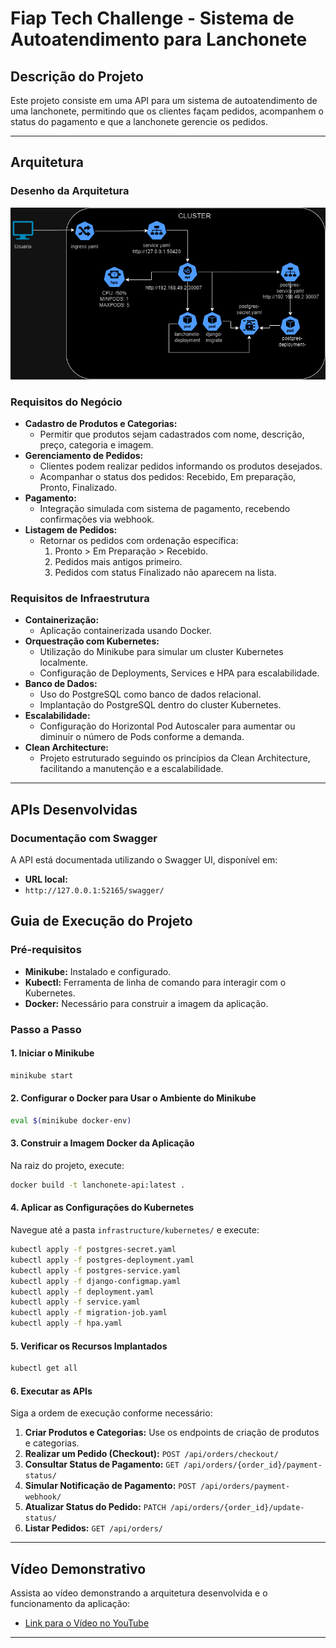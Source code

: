 # Fiap Tech Challenge - Sistema de Autoatendimento para Lanchonete

## **Descrição do Projeto**

Este projeto consiste em uma API para um sistema de autoatendimento de uma lanchonete, permitindo que os clientes façam pedidos, acompanhem o status do pagamento e que a lanchonete gerencie os pedidos.

---

## **Arquitetura**

### **Desenho da Arquitetura**

![Arquitetura do Sistema](kubernets.drawio.png)

### **Requisitos do Negócio**

- **Cadastro de Produtos e Categorias:**
  - Permitir que produtos sejam cadastrados com nome, descrição, preço, categoria e imagem.
- **Gerenciamento de Pedidos:**
  - Clientes podem realizar pedidos informando os produtos desejados.
  - Acompanhar o status dos pedidos: Recebido, Em preparação, Pronto, Finalizado.
- **Pagamento:**
  - Integração simulada com sistema de pagamento, recebendo confirmações via webhook.
- **Listagem de Pedidos:**
  - Retornar os pedidos com ordenação específica:
    1. Pronto > Em Preparação > Recebido.
    2. Pedidos mais antigos primeiro.
    3. Pedidos com status Finalizado não aparecem na lista.

### **Requisitos de Infraestrutura**

- **Containerização:**
  - Aplicação containerizada usando Docker.
- **Orquestração com Kubernetes:**
  - Utilização do Minikube para simular um cluster Kubernetes localmente.
  - Configuração de Deployments, Services e HPA para escalabilidade.
- **Banco de Dados:**
  - Uso do PostgreSQL como banco de dados relacional.
  - Implantação do PostgreSQL dentro do cluster Kubernetes.
- **Escalabilidade:**
  - Configuração do Horizontal Pod Autoscaler para aumentar ou diminuir o número de Pods conforme a demanda.
- **Clean Architecture:**
  - Projeto estruturado seguindo os princípios da Clean Architecture, facilitando a manutenção e a escalabilidade.
---
## **APIs Desenvolvidas**

### **Documentação com Swagger**

A API está documentada utilizando o Swagger UI, disponível em:

- **URL local:** 
- `http://127.0.0.1:52165/swagger/`
## **Guia de Execução do Projeto**

### **Pré-requisitos**

- **Minikube:** Instalado e configurado.
- **Kubectl:** Ferramenta de linha de comando para interagir com o Kubernetes.
- **Docker:** Necessário para construir a imagem da aplicação.

### **Passo a Passo**

#### **1. Iniciar o Minikube**

```bash
minikube start
```
#### **2. Configurar o Docker para Usar o Ambiente do Minikube**

```bash
eval $(minikube docker-env)
```

#### **3. Construir a Imagem Docker da Aplicação**

Na raiz do projeto, execute:

```bash
docker build -t lanchonete-api:latest .
```

#### **4. Aplicar as Configurações do Kubernetes**

Navegue até a pasta `infrastructure/kubernetes/` e execute:

```bash
kubectl apply -f postgres-secret.yaml
kubectl apply -f postgres-deployment.yaml
kubectl apply -f postgres-service.yaml
kubectl apply -f django-configmap.yaml
kubectl apply -f deployment.yaml
kubectl apply -f service.yaml
kubectl apply -f migration-job.yaml
kubectl apply -f hpa.yaml
```

#### **5. Verificar os Recursos Implantados**

```bash
kubectl get all
```

#### **6. Executar as APIs**

Siga a ordem de execução conforme necessário:

1. **Criar Produtos e Categorias:** Use os endpoints de criação de produtos e categorias.
2. **Realizar um Pedido (Checkout):** `POST /api/orders/checkout/`
3. **Consultar Status de Pagamento:** `GET /api/orders/{order_id}/payment-status/`
4. **Simular Notificação de Pagamento:** `POST /api/orders/payment-webhook/`
5. **Atualizar Status do Pedido:** `PATCH /api/orders/{order_id}/update-status/`
6. **Listar Pedidos:** `GET /api/orders/`

---

## **Vídeo Demonstrativo**

Assista ao vídeo demonstrando a arquitetura desenvolvida e o funcionamento da aplicação:

- [Link para o Vídeo no YouTube](https://youtu.be/JHrurbrV_gI)

---
